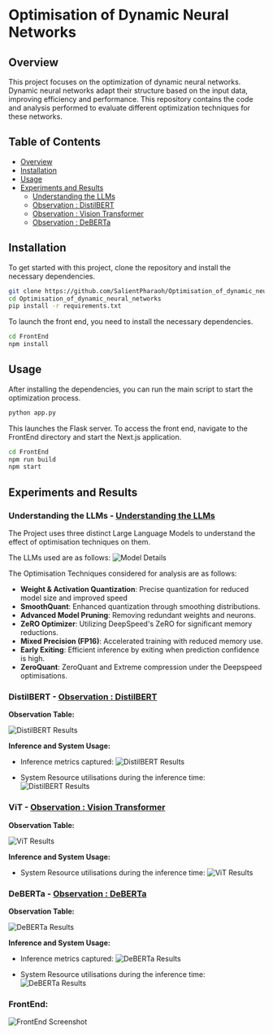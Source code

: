 # Optimisation of Dynamic Neural Networks

## Overview

This project focuses on the optimization of dynamic neural networks. Dynamic neural networks adapt their structure based on the input data, improving efficiency and performance. This repository contains the code and analysis performed to evaluate different optimization techniques for these networks.

## Table of Contents

- [Overview](#overview)
- [Installation](#installation)
- [Usage](#usage)
- [Experiments and Results](#experiments-and-results)
  - [Understanding the LLMs](#experiment-1)
  - [Observation : DistilBERT](#experiment-2)
  - [Observation : Vision Transformer](#experiment-3)
  - [Observation : DeBERTa](#experiment-4)

## Installation

To get started with this project, clone the repository and install the necessary dependencies.

```bash
git clone https://github.com/SalientPharaoh/Optimisation_of_dynamic_neural_networks.git
cd Optimisation_of_dynamic_neural_networks
pip install -r requirements.txt
```
To launch the front end, you need to install the necessary dependencies.

```bash
cd FrontEnd
npm install
```

## Usage

After installing the dependencies, you can run the main script to start the optimization process.

```bash
python app.py
```

This launches the Flask server.
To access the front end, navigate to the FrontEnd directory and start the Next.js application.

```bash
cd FrontEnd
npm run build
npm start
```

## Experiments and Results

### Understanding the LLMs - [Understanding the LLMs](#experiment-1)

The Project uses three distinct Large Language Models to understand the effect of optimisation techniques on them.

The LLMs used are as follows:
![Model Details](public/model_details.png)

The Optimisation Techniques considered for analysis are as follows:
- **Weight & Activation Quantization**: Precise quantization for reduced model size and improved speed
- **SmoothQuant**: Enhanced quantization through smoothing distributions.
- **Advanced Model Pruning**: Removing redundant weights and neurons.
- **ZeRO Optimizer**: Utilizing DeepSpeed's ZeRO for significant memory reductions.
- **Mixed Precision (FP16)**: Accelerated training with reduced memory use.
- **Early Exiting**: Efficient inference by exiting when prediction confidence is high.
- **ZeroQuant**: ZeroQuant and Extreme compression under the Deepspeed optimisations.

### DistilBERT - [Observation : DistilBERT](#experiment-2)

**Observation Table:**

![DistilBERT Results](public/DistillBERT_analysis.png)

**Inference and System Usage:**

- Inference metrics captured:
![DistilBERT Results](public/DistillBert_Inference_graph.png)

- System Resource utilisations during the inference time:
![DistilBERT Results](public/DistillBert_System_Usage.png)


### ViT - [Observation : Vision Transformer](#experiment-3)

**Observation Table:**

![ViT Results](public/ViT_analysis.png)

**Inference and System Usage:**

- System Resource utilisations during the inference time:
![ViT Results](public/ViT_Metrics.png)


### DeBERTa - [Observation : DeBERTa](#experiment-4)

**Observation Table:**

![DeBERTa Results](public/Deberta_analysis.png)

**Inference and System Usage:**

- Inference metrics captured:
![DeBERTa Results](public/DeBerta_inference.png)

- System Resource utilisations during the inference time:
![DeBERTa Results](public/Deberta_system.png)


### FrontEnd:
![FrontEnd Screenshot](public/Frontend_look.png)

